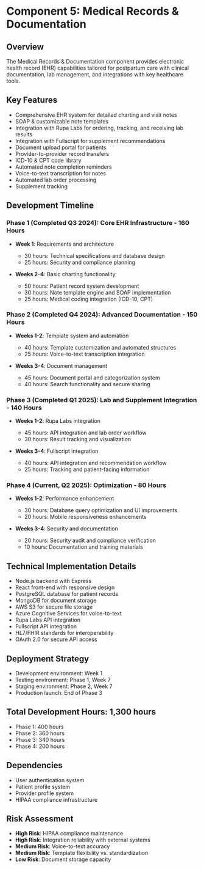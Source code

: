 # Component 5: Medical Records & Documentation

## Overview
The Medical Records & Documentation component provides electronic health record (EHR) capabilities tailored for postpartum care with clinical documentation, lab management, and integrations with key healthcare tools.

## Key Features
- Comprehensive EHR system for detailed charting and visit notes
- SOAP & customizable note templates
- Integration with Rupa Labs for ordering, tracking, and receiving lab results
- Integration with Fullscript for supplement recommendations
- Document upload portal for patients
- Provider-to-provider record transfers
- ICD-10 & CPT code library
- Automated note completion reminders
- Voice-to-text transcription for notes
- Automated lab order processing
- Supplement tracking

## Development Timeline

### Phase 1 (Completed Q3 2024): Core EHR Infrastructure - 160 Hours
- **Week 1**: Requirements and architecture
  - 30 hours: Technical specifications and database design
  - 25 hours: Security and compliance planning

- **Weeks 2-4**: Basic charting functionality
  - 50 hours: Patient record system development
  - 30 hours: Note template engine and SOAP implementation
  - 25 hours: Medical coding integration (ICD-10, CPT)

### Phase 2 (Completed Q4 2024): Advanced Documentation - 150 Hours
- **Weeks 1-2**: Template system and automation
  - 40 hours: Template customization and automated structures
  - 25 hours: Voice-to-text transcription integration

- **Weeks 3-4**: Document management
  - 45 hours: Document portal and categorization system
  - 40 hours: Search functionality and secure sharing

### Phase 3 (Completed Q1 2025): Lab and Supplement Integration - 140 Hours
- **Weeks 1-2**: Rupa Labs integration
  - 45 hours: API integration and lab order workflow
  - 30 hours: Result tracking and visualization

- **Weeks 3-4**: Fullscript integration
  - 40 hours: API integration and recommendation workflow
  - 25 hours: Tracking and patient-facing information

### Phase 4 (Current, Q2 2025): Optimization - 80 Hours
- **Weeks 1-2**: Performance enhancement
  - 30 hours: Database query optimization and UI improvements
  - 20 hours: Mobile responsiveness enhancements

- **Weeks 3-4**: Security and documentation
  - 20 hours: Security audit and compliance verification
  - 10 hours: Documentation and training materials

## Technical Implementation Details
- Node.js backend with Express
- React front-end with responsive design
- PostgreSQL database for patient records
- MongoDB for document storage
- AWS S3 for secure file storage
- Azure Cognitive Services for voice-to-text
- Rupa Labs API integration
- Fullscript API integration
- HL7/FHIR standards for interoperability
- OAuth 2.0 for secure API access

## Deployment Strategy
- Development environment: Week 1
- Testing environment: Phase 1, Week 7
- Staging environment: Phase 2, Week 7
- Production launch: End of Phase 3

## Total Development Hours: 1,300 hours
- Phase 1: 400 hours
- Phase 2: 360 hours
- Phase 3: 340 hours
- Phase 4: 200 hours

## Dependencies
- User authentication system
- Patient profile system
- Provider profile system
- HIPAA compliance infrastructure

## Risk Assessment
- **High Risk**: HIPAA compliance maintenance
- **High Risk**: Integration reliability with external systems
- **Medium Risk**: Voice-to-text accuracy
- **Medium Risk**: Template flexibility vs. standardization
- **Low Risk**: Document storage capacity
